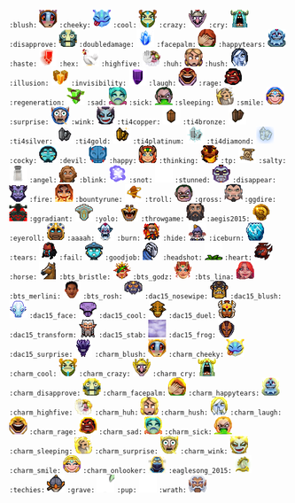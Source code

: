 `:blush:` ![blush](images/blush.gif)
`:cheeky:` ![cheeky](images/cheeky.gif)
`:cool:` ![cool](images/cool.gif)
`:crazy:` ![crazy](images/crazy.gif)
`:cry:` ![cry](images/cry.gif)
`:disapprove:` ![disapprove](images/disapprove.gif)
`:doubledamage:` ![doubledamage](images/doubledamage.gif)
`:facepalm:` ![facepalm](images/facepalm.gif)
`:happytears:` ![happytears](images/happytears.gif)
`:haste:` ![haste](images/haste.gif)
`:hex:` ![hex](images/hex.gif)
`:highfive:` ![highfive](images/highfive.gif)
`:huh:` ![huh](images/huh.gif)
`:hush:` ![hush](images/hush.gif)
`:illusion:` ![illusion](images/illusion.gif)
`:invisibility:` ![invisibility](images/invisibility.gif)
`:laugh:` ![laugh](images/laugh.gif)
`:rage:` ![rage](images/rage.gif)
`:regeneration:` ![regeneration](images/regeneration.gif)
`:sad:` ![sad](images/sad.gif)
`:sick:` ![sick](images/sick.gif)
`:sleeping:` ![sleeping](images/sleeping.gif)
`:smile:` ![smile](images/smile.gif)
`:surprise:` ![surprise](images/surprise.gif)
`:wink:` ![wink](images/wink.gif)
`:ti4copper:` ![ti4copper](images/ti4copper.gif)
`:ti4bronze:` ![ti4bronze](images/ti4bronze.gif)
`:ti4silver:` ![ti4silver](images/ti4silver.gif)
`:ti4gold:` ![ti4gold](images/ti4gold.gif)
`:ti4platinum:` ![ti4platinum](images/ti4platinum.gif)
`:ti4diamond:` ![ti4diamond](images/ti4diamond.gif)
`:cocky:` ![cocky](images/cocky.gif)
`:devil:` ![devil](images/devil.gif)
`:happy:` ![happy](images/happy.gif)
`:thinking:` ![thinking](images/thinking.gif)
`:tp:` ![tp](images/tp.gif)
`:salty:` ![salty](images/salty.gif)
`:angel:` ![angel](images/angel.gif)
`:blink:` ![blink](images/blink.gif)
`:snot:` ![snot](images/snot.gif)
`:stunned:` ![stunned](images/stunned.gif)
`:disappear:` ![disappear](images/disappear.gif)
`:fire:` ![fire](images/fire.gif)
`:bountyrune:` ![bountyrune](images/bountyrune.gif)
`:troll:` ![troll](images/troll.gif)
`:gross:` ![gross](images/gross.gif)
`:ggdire:` ![ggdire](images/ggdire.gif)
`:ggradiant:` ![ggradiant](images/ggradiant.gif)
`:yolo:` ![yolo](images/yolo.gif)
`:throwgame:` ![throwgame](images/throwgame.gif)
`:aegis2015:` ![aegis2015](images/aegis2015.gif)
`:eyeroll:` ![eyeroll](images/eyeroll.gif)
`:aaaah:` ![aaaah](images/aaaah.gif)
`:burn:` ![burn](images/burn.gif)
`:hide:` ![hide](images/hide.gif)
`:iceburn:` ![iceburn](images/iceburn.gif)
`:tears:` ![tears](images/tears.gif)
`:fail:` ![fail](images/fail.gif)
`:goodjob:` ![goodjob](images/goodjob.gif)
`:headshot:` ![headshot](images/headshot.gif)
`:heart:` ![heart](images/heart.gif)
`:horse:` ![horse](images/horse.gif)
`:bts_bristle:` ![bts_bristle](images/bts_bristle.gif)
`:bts_godz:` ![bts_godz](images/bts_godz.gif)
`:bts_lina:` ![bts_lina](images/bts_lina.gif)
`:bts_merlini:` ![bts_merlini](images/bts_merlini.gif)
`:bts_rosh:` ![bts_rosh](images/bts_rosh.gif)
`:dac15_nosewipe:` ![dac15_nosewipe](images/dac15_nosewipe.gif)
`:dac15_blush:` ![dac15_blush](images/dac15_blush.gif)
`:dac15_face:` ![dac15_face](images/dac15_face.gif)
`:dac15_cool:` ![dac15_cool](images/dac15_cool.gif)
`:dac15_duel:` ![dac15_duel](images/dac15_duel.gif)
`:dac15_transform:` ![dac15_transform](images/dac15_transform.gif)
`:dac15_stab:` ![dac15_stab](images/dac15_stab.gif)
`:dac15_frog:` ![dac15_frog](images/dac15_frog.gif)
`:dac15_surprise:` ![dac15_surprise](images/dac15_surprise.gif)
`:charm_blush:` ![charm_blush](images/charm_blush.gif)
`:charm_cheeky:` ![charm_cheeky](images/charm_cheeky.gif)
`:charm_cool:` ![charm_cool](images/charm_cool.gif)
`:charm_crazy:` ![charm_crazy](images/charm_crazy.gif)
`:charm_cry:` ![charm_cry](images/charm_cry.gif)
`:charm_disapprove:` ![charm_disapprove](images/charm_disapprove.gif)
`:charm_facepalm:` ![charm_facepalm](images/charm_facepalm.gif)
`:charm_happytears:` ![charm_happytears](images/charm_happytears.gif)
`:charm_highfive:` ![charm_highfive](images/charm_highfive.gif)
`:charm_huh:` ![charm_huh](images/charm_huh.gif)
`:charm_hush:` ![charm_hush](images/charm_hush.gif)
`:charm_laugh:` ![charm_laugh](images/charm_laugh.gif)
`:charm_rage:` ![charm_rage](images/charm_rage.gif)
`:charm_sad:` ![charm_sad](images/charm_sad.gif)
`:charm_sick:` ![charm_sick](images/charm_sick.gif)
`:charm_sleeping:` ![charm_sleeping](images/charm_sleeping.gif)
`:charm_surprise:` ![charm_surprise](images/charm_surprise.gif)
`:charm_wink:` ![charm_wink](images/charm_wink.gif)
`:charm_smile:` ![charm_smile](images/charm_smile.gif)
`:charm_onlooker:` ![charm_onlooker](images/charm_onlooker.gif)
`:eaglesong_2015:` ![eaglesong_2015](images/eaglesong_2015.gif)
`:techies:` ![techies](images/techies.gif)
`:grave:` ![grave](images/grave.gif)
`:pup:` ![pup](images/pup.gif)
`:wrath:` ![wrath](images/wrath.gif)
